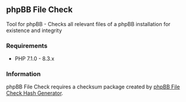 ## phpBB File Check
Tool for phpBB - Checks all relevant files of a phpBB installation for existence and integrity

### Requirements
* PHP 7.1.0 - 8.3.x

### Information

phpBB File Check requires a checksum package created by [phpBB File Check Hash Generator](https://github.com/LukeWCS/phpbb-file-check-hash-gen).
